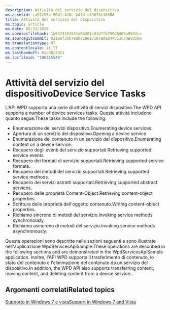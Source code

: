 ```yaml
---
description: Attività del servizio del dispositivo
ms.assetid: ca97c55e-90d1-410c-b41d-c49673c10388
title: Attività del servizio del dispositivo
ms.topic: article
ms.date: 05/31/2018
ms.openlocfilehash: 1b9474161531e8b201c61d7fb790d8405a0934ce
ms.sourcegitcommit: 831e8f3db78ab820e1710cede244553c70e50500
ms.translationtype: MT
ms.contentlocale: it-IT
ms.lasthandoff: 01/08/2021
ms.locfileid: "106315548"
---
```

# <a name="device-service-tasks"></a><span data-ttu-id="93ffd-103">Attività del servizio del dispositivo</span><span class="sxs-lookup"><span data-stu-id="93ffd-103">Device Service Tasks</span></span>

<span data-ttu-id="93ffd-104">L'API WPD supporta una serie di attività di servizi dispositivo.</span><span class="sxs-lookup"><span data-stu-id="93ffd-104">The WPD API supports a number of device services tasks.</span></span> <span data-ttu-id="93ffd-105">Queste attività includono quanto segue:</span><span class="sxs-lookup"><span data-stu-id="93ffd-105">These tasks include the following:</span></span>

-   <span data-ttu-id="93ffd-106">Enumerazione dei servizi dispositivo.</span><span class="sxs-lookup"><span data-stu-id="93ffd-106">Enumerating device services.</span></span>
-   <span data-ttu-id="93ffd-107">Apertura di un servizio del dispositivo.</span><span class="sxs-lookup"><span data-stu-id="93ffd-107">Opening a device service.</span></span>
-   <span data-ttu-id="93ffd-108">Enumerazione del contenuto in un servizio del dispositivo.</span><span class="sxs-lookup"><span data-stu-id="93ffd-108">Enumerating content on a device service.</span></span>
-   <span data-ttu-id="93ffd-109">Recupero degli eventi del servizio supportati.</span><span class="sxs-lookup"><span data-stu-id="93ffd-109">Retrieving supported service events.</span></span>
-   <span data-ttu-id="93ffd-110">Recupero dei formati di servizio supportati.</span><span class="sxs-lookup"><span data-stu-id="93ffd-110">Retrieving supported service formats.</span></span>
-   <span data-ttu-id="93ffd-111">Recupero dei metodi del servizio supportati.</span><span class="sxs-lookup"><span data-stu-id="93ffd-111">Retrieving supported service methods.</span></span>
-   <span data-ttu-id="93ffd-112">Recupero dei servizi astratti supportati.</span><span class="sxs-lookup"><span data-stu-id="93ffd-112">Retrieving supported abstract services.</span></span>
-   <span data-ttu-id="93ffd-113">Recupero delle proprietà Content-Object.</span><span class="sxs-lookup"><span data-stu-id="93ffd-113">Retrieving content-object properties.</span></span>
-   <span data-ttu-id="93ffd-114">Scrittura delle proprietà dell'oggetto contenuto.</span><span class="sxs-lookup"><span data-stu-id="93ffd-114">Writing content-object properties.</span></span>
-   <span data-ttu-id="93ffd-115">Richiamo sincrono di metodi del servizio.</span><span class="sxs-lookup"><span data-stu-id="93ffd-115">Invoking service methods synchronously.</span></span>
-   <span data-ttu-id="93ffd-116">Richiamo asincrono di metodi del servizio.</span><span class="sxs-lookup"><span data-stu-id="93ffd-116">Invoking service methods asynchronously.</span></span>

<span data-ttu-id="93ffd-117">Queste operazioni sono descritte nelle sezioni seguenti e sono illustrate nell'applicazione WpdServicesApiSample.</span><span class="sxs-lookup"><span data-stu-id="93ffd-117">These operations are described in the following sections and are demonstrated in the WpdServicesApiSample application.</span></span> <span data-ttu-id="93ffd-118">Inoltre, l'API WPD supporta il trasferimento di contenuto, lo stato del contenuto e l'eliminazione del contenuto da un servizio del dispositivo.</span><span class="sxs-lookup"><span data-stu-id="93ffd-118">In addition, the WPD API also supports transferring content, moving content, and deleting content from a device service..</span></span>

## <a name="related-topics"></a><span data-ttu-id="93ffd-119">Argomenti correlati</span><span class="sxs-lookup"><span data-stu-id="93ffd-119">Related topics</span></span>

<dl> <dt>

[<span data-ttu-id="93ffd-120">Supporto in Windows 7 e vista</span><span class="sxs-lookup"><span data-stu-id="93ffd-120">Support in Windows 7 and Vista</span></span>](support-in-windows-vista.md)
</dt> </dl>

 

 



